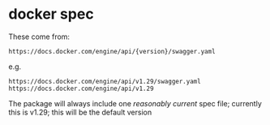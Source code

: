 # docker spec

These come from:

    https://docs.docker.com/engine/api/{version}/swagger.yaml

e.g.

    https://docs.docker.com/engine/api/v1.29/swagger.yaml
    https://docs.docker.com/engine/api/v1.29

The package will always include one _reasonably current_ spec file; currently this is v1.29; this will be the default version
